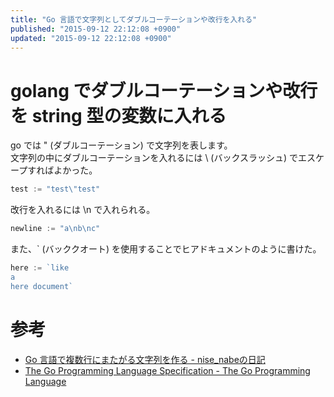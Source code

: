 ```yaml
---
title: "Go 言語で文字列としてダブルコーテーションや改行を入れる"
published: "2015-09-12 22:12:08 +0900"
updated: "2015-09-12 22:12:08 +0900"
---
```


# golang でダブルコーテーションや改行を string 型の変数に入れる

go では " (ダブルコーテーション) で文字列を表します。  
文字列の中にダブルコーテーションを入れるには \ (バックスラッシュ) でエスケープすればよかった。

```go
test := "test\"test"
```

改行を入れるには \n で入れられる。

```go
newline := "a\nb\nc"
```

また、` (バッククオート) を使用することでヒアドキュメントのように書けた。

```go
here := `like
a
here document`
```

# 参考

- [Go 言語で複数行にまたがる文字列を作る - nise_nabeの日記](http://nisenabe.hatenablog.com/entry/2013/06/09/155207)
- [The Go Programming Language Specification - The Go Programming Language](http://golang.org/ref/spec#String_literals)
